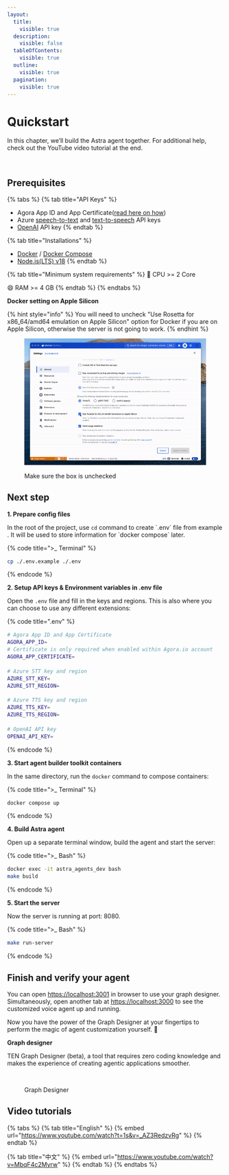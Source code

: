 ```yaml
---
layout:
  title:
    visible: true
  description:
    visible: false
  tableOfContents:
    visible: true
  outline:
    visible: true
  pagination:
    visible: true
---
```


# Quickstart

In this chapter, we’ll build the Astra agent together. For additional help, check out the YouTube video tutorial at the end.

<figure><img src="../.gitbook/assets/astra_voice_agent.gif" alt=""><figcaption></figcaption></figure>

## Prerequisites

{% tabs %}
{% tab title="API Keys" %}

* Agora App ID and App Certificate([read here on how](https://docs.agora.io/en/video-calling/get-started/manage-agora-account?platform=web))
* Azure [speech-to-text](https://azure.microsoft.com/en-us/products/ai-services/speech-to-text) and [text-to-speech](https://azure.microsoft.com/en-us/products/ai-services/text-to-speech) API keys
* [OpenAI](https://openai.com/index/openai-api/) API key
{% endtab %}

{% tab title="Installations" %}

* [Docker](https://www.docker.com/) / [Docker Compose](https://docs.docker.com/compose/)
* [Node.js(LTS) v18](https://nodejs.org/en)
{% endtab %}

{% tab title="Minimum system requirements" %}
:tada: CPU >= 2 Core

:smile: RAM >= 4 GB
{% endtab %}
{% endtabs %}

**Docker setting on Apple Silicon**

{% hint style="info" %}
You will need to uncheck "Use Rosetta for x86\_64/amd64 emulation on Apple Silicon" option for Docker if you are on Apple Silicon, otherwise the server is not going to work.
{% endhint %}

<figure><img src="../.gitbook/assets/docker_setting.gif" alt="" width="563"><figcaption><p>Make sure the box is unchecked</p></figcaption></figure>

## Next step

**1. Prepare config files**

In the root of the project, use `cd` command to create \`.env\` file from example . It will be used to store information for \`docker compose\` later.

{% code title=">_ Terminal" %}

```sh
cp ./.env.example ./.env
```

{% endcode %}

**2. Setup API keys & Environment variables in .env file**

Open the `.env` file and fill in the keys and regions. This is also where you can choose to use any different extensions:

{% code title=".env" %}

```bash
# Agora App ID and App Certificate
AGORA_APP_ID=
# Certificate is only required when enabled within Agora.io account
AGORA_APP_CERTIFICATE=

# Azure STT key and region
AZURE_STT_KEY=
AZURE_STT_REGION=

# Azure TTS key and region
AZURE_TTS_KEY=
AZURE_TTS_REGION=

# OpenAI API key
OPENAI_API_KEY=
```

{% endcode %}

**3. Start agent builder toolkit containers**

In the same directory, run the `docker` command to compose containers:

{% code title=">_ Terminal" %}

```bash
docker compose up
```

{% endcode %}

**4. Build Astra agent**&#x20;

Open up a separate terminal window, build the agent and start the server:

{% code title=">_ Bash" %}

```bash
docker exec -it astra_agents_dev bash
make build
```

{% endcode %}

**5. Start the server**

Now the server is running at port: 8080.

{% code title=">_ Bash" %}

```bash
make run-server
```

{% endcode %}

## **Finish and verify your agent**

You can open [https://localhost:3001](https://localhost:3001/) in browser to use your graph designer. Simultaneously, open another tab at [https://localhost:3000](https://localhost:3000/) to see the customized voice agent up and running.

Now you have the power of the Graph Designer at your fingertips to perform the magic of agent customization yourself. 🎉

**Graph designer**

TEN Graph Designer (beta), a tool that requires zero coding knowledge and makes the experience of creating agentic applications smoother.

<figure><img src="../.gitbook/assets/graph_designer.gif" alt=""><figcaption><p>Graph Designer</p></figcaption></figure>

## Video tutorials

{% tabs %}
{% tab title="English" %}
{% embed url="<https://www.youtube.com/watch?t=1s&v=_AZ3RedzvRg>" %}
{% endtab %}

{% tab title="中文" %}
{% embed url="<https://www.youtube.com/watch?v=MbqF4c2Myrw>" %}
{% endtab %}
{% endtabs %}
